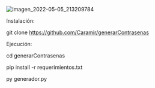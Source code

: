 ![imagen_2022-05-05_213209784](https://user-images.githubusercontent.com/89497733/167057264-3f6c8dc1-d264-43fa-8f79-83663de1cf0e.png)


Instalación:

git clone https://github.com/Caramir/generarContrasenas

Ejecución:

cd generarContrasenas

pip install -r requerimientos.txt

py generador.py 
